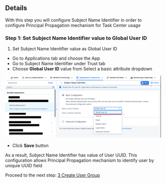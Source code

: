 ## Details

With this step you will configure Subject Name Identifier in order to configure Principal Propagation mechanism for Task Center usage


### Step 1: Set Subject Name Identifier value to Global User ID

1. Set Subject Name Identifier value as Global User ID

- Go to Applications tab and choose the App
- Go to Subject Name Identifier under Trust tab
- Choose **Global User ID** value from Select a basic attribute dropdown

![configure Subject Name Identifier](./Images/1.1.1.png "configure Subject Name Identifier")

- Click **Save** button

As a result, Subject Name Identifier has value of User UUID. This configuration allows Principal Propagation mechanism to identify user by uniquie UUID field


Proceed to the next step: [3 Create User Group](https://github.com/Sereg20/Task_Center/blob/master/IAS_config/3%20User%20Group/README.md)